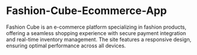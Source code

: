 # Fashion-Cube-Ecommerce-App
Fashion Cube is an e-commerce platform specializing in fashion products, offering a seamless shopping experience with secure payment integration and real-time inventory management. The site features a responsive design, ensuring optimal performance across all devices.
